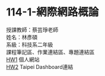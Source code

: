 # 114-1-網際網路概論
授課教師：蔡芸琤老師  
姓名：林彥碩  
系級：科技系二年級  
課程筆記區、作業連結區、專題連結區  
[HW1](https://linyenshou.github.io/114-1-/) 個人網站    
[HW2](https://youtu.be/IhnazWhho3k) Taipei Dashboard連結  
